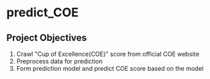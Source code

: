 # predict_COE

## Project Objectives
1. Crawl "Cup of Excellence(COE)" score from official COE website
2. Preprocess data for prediction
3. Form prediction model and predict COE score based on the model

